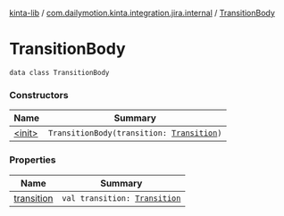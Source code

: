 [kinta-lib](../../index.md) / [com.dailymotion.kinta.integration.jira.internal](../index.md) / [TransitionBody](./index.md)

# TransitionBody

`data class TransitionBody`

### Constructors

| Name | Summary |
|---|---|
| [&lt;init&gt;](-init-.md) | `TransitionBody(transition: `[`Transition`](../-transition/index.md)`)` |

### Properties

| Name | Summary |
|---|---|
| [transition](transition.md) | `val transition: `[`Transition`](../-transition/index.md) |
